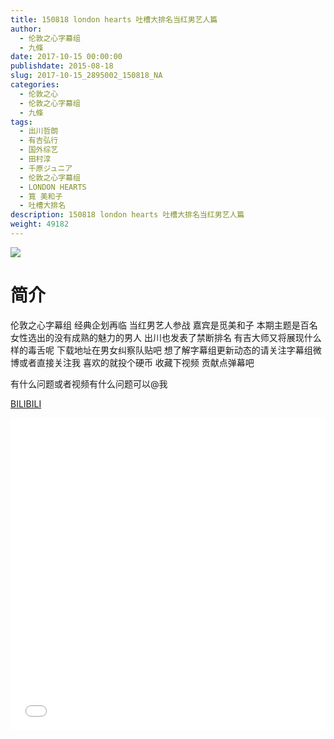 ```yaml
---
title: 150818 london hearts 吐槽大排名当红男艺人篇
author: 
  - 伦敦之心字幕组
  - 九條
date: 2017-10-15 00:00:00
publishdate: 2015-08-18
slug: 2017-10-15_2895002_150818_NA
categories: 
  - 伦敦之心
  - 伦敦之心字幕组
  - 九條
tags: 
  - 出川哲朗
  - 有吉弘行
  - 国外综艺
  - 田村淳
  - 千原ジュニア
  - 伦敦之心字幕组
  - LONDON HEARTS
  - 筧 美和子
  - 吐槽大排名
description: 150818 london hearts 吐槽大排名当红男艺人篇
weight: 49182
---
```


![](https://i.imgur.com/CCA9mcU.jpg)

# 简介  
伦敦之心字幕组 经典企划再临 当红男艺人参战 嘉宾是觅美和子 本期主题是百名女性选出的没有成熟的魅力的男人 出川也发表了禁断排名 有吉大师又将展现什么样的毒舌呢 下载地址在男女纠察队贴吧 想了解字幕组更新动态的请关注字幕组微博或者直接关注我 喜欢的就投个硬币 收藏下视频 贡献点弹幕吧
有什么问题或者视频有什么问题可以@我

  [BILIBILI](https://www.bilibili.com/video/av2895002/)


  <iframe src="//www.bilibili.com/html/html5player.html?cid=4523974&aid=2895002" width="100%" height="500" frameborder="0" allowfullscreen="allowfullscreen"></iframe>
